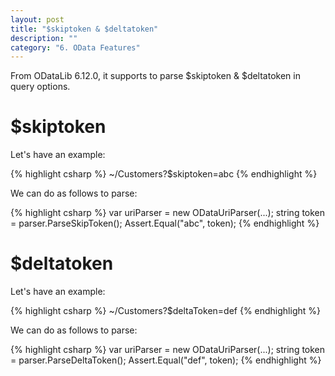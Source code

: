```yaml
---
layout: post
title: "$skiptoken & $deltatoken"
description: ""
category: "6. OData Features"
---
```


From ODataLib 6.12.0, it supports to parse $skiptoken & $deltatoken in query options.

# $skiptoken

Let's have an example:

{% highlight csharp %}
~/Customers?$skiptoken=abc
{% endhighlight %}

We can do as follows to parse:

{% highlight csharp %}
var uriParser = new ODataUriParser(...);
string token = parser.ParseSkipToken();
Assert.Equal("abc", token);
{% endhighlight %}

# $deltatoken

Let's have an example:

{% highlight csharp %}
~/Customers?$deltaToken=def
{% endhighlight %}

We can do as follows to parse:

{% highlight csharp %}
var uriParser = new ODataUriParser(...);
string token = parser.ParseDeltaToken();
Assert.Equal("def", token);
{% endhighlight %}
